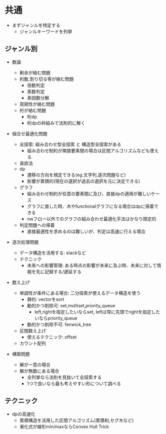 # 共通
- まずジャンルを特定する
  - ジャンルキーワードを列挙

## ジャンル別
- 数論
  - 剰余が絡む問題
  - 約数,割り切る等が絡む問題
    - 倍数判定
    - 素数判定
    - 素因数分解
  - 周期性が絡む問題
  - 桁が絡む問題
    - 桁dp
    - 桁dpの枠組みで法則的に解く

- 組合せ最適化問題
  - 全探索: 組み合わせ型全探索 と 構造型全探索がある
    - 組み合わせ制約が隣接要素間の場合は区間アルゴリズムなども使える
  - 貪欲法
  - dp
    - 遷移の方向を規定できる(eg.文字列,逐次問題など)
    - 影響が累積的(現在の選択が過去の選択を元に決定できる)
  - グラフ
    - 組み合わせ制約が任意の要素間に及び、直接dpの適用が難しいケース
    - グラフに直した時、木やfunctionalグラフになる場合はdpに帰着できる
    - nwフロー以外でのグラフの組み合わせ最適化手法はかなり限定的
  - 判定問題への帰着
    - 直接最適性を求めるのは難しいが、判定は高速に行える場合

- 逐次処理問題
  - データ構造を活用する: stackなど
  - テクニック
    - 未来への影響管理: ある時点の影響が未来に及ぶ時、未来に対して情報を先に記録する/遅延する

- 数え上げ
  - 単調性が条件にある場合: 二分探索が使えるデータ構造を使う
    - 静的: vectorをsort
    - 動的かつ削除可: set,multiset,priority_queue
      - left,rightを指定したいならset, leftは常に先頭でrightを指定したいならpriority_queue
    - 動的かつ削除不可: fenwick_tree
  - 区間数え上げ
    - 使えるテクニック: offset
  - カウント配列

- 構築問題
  - 解が一意の場合
  - 解が無数にある場合
    - 全列挙なら法則を見抜いて全探索する
    - 1つで良いなら最も考えやすい形について調べる

## テクニック
- dpの高速化
  - 累積構造を活用した区間アルゴリズム(累積和,セグ木など)
  - 漸化式が線形min/maxならConvex Hull Trick

